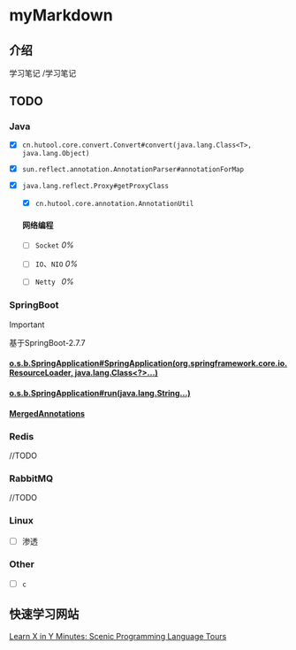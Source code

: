 # myMarkdown

## 介绍

学习笔记
/学习笔记

## TODO

### Java

- [x] `cn.hutool.core.convert.Convert#convert(java.lang.Class<T>, java.lang.Object)`

- [x] `sun.reflect.annotation.AnnotationParser#annotationForMap`

- [x] `java.lang.reflect.Proxy#getProxyClass`
  
   - [x] `cn.hutool.core.annotation.AnnotationUtil`
   
   #### 网络编程
   
   - [ ] `Socket` *0%*
   - [ ] `IO`、`NIO` *0%*
   - [ ] `Netty ` *0%*
   

### SpringBoot

> [!IMPORTANT]
>
> 基于SpringBoot-2.7.7

#### [o.s.b.SpringApplication#SpringApplication(org.springframework.core.io.ResourceLoader, java.lang.Class<?>...)](./学习笔记/Spring源码阅读/SpringApplication/README.md)

#### [o.s.b.SpringApplication#run(java.lang.String...)](./学习笔记/Spring源码阅读/run/README.md)

#### [MergedAnnotations](./学习笔记/Spring源码阅读/注解的搜索/1.)

### Redis

//TODO

### RabbitMQ

//TODO

### Linux

- [ ] 渗透

### Other

- [ ] `c`

## 快速学习网站

[Learn X in Y Minutes: Scenic Programming Language Tours](https://learnxinyminutes.com/)
